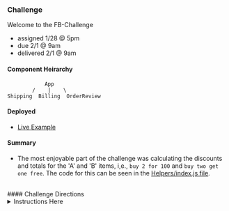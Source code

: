 ### Challenge

Welcome to the FB-Challenge

- assigned 1/28 @ 5pm
- due 2/1 @ 9am
- delivered 2/1 @ 9am

#### Component Heirarchy

```
            App
        /    |    \
Shipping  Billing  OrderReview
```


#### Deployed 
- [Live Example](https://fb-challenge.netlify.app/)

#### Summary
- The most enjoyable part of the challenge was calculating the discounts and totals for the 'A' and 'B' items, i,e., ```buy 2 for 100``` and ```buy two get one free```. The code for this can be seen in the [Helpers/index.js file](/src/Components/Helpers/index.js).

<br>
#### Challenge Directions

<details>
<summary>Instructions Here</summary>

```
Create an order review page with two headers

· First header has the brand name and image. The header disappears as you scroll down the page

· Second header has the different steps of checkout – Shipping, Billing and Review. This is a sticky header

· Display shipping information in a content block

· Display billing information in a content block

· Use 3 different CSS methods for displaying the items in the order in columns.

o Assume the following for the columns –
// name | price | Qty | discount

· Given the above items, write a function to calculate the order total and display in a separate line.

Assume items in the order are

//scenario 1= ['A', 'A', 'B', 'C', 'C', 'D']
//scenario 2 = ['A', 'A', 'A', 'A','A', 'B', 'B', 'C', 'D']

//Pricing and promotions on items

// name | price | discount

// A | 60 | Buy 2 for 100
// B | 70 | Buy 2 get 1 free
// C | 10 | -
// D | 20 | -

```
</details>
